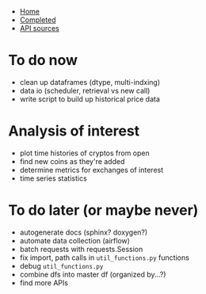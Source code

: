- [Home](../)
- [Completed](./completed)
- [API sources](./APIsources)

# To do now
- clean up dataframes (dtype, multi-indxing)
- data io (scheduler, retrieval vs new call)
- write script to build up historical price data

# Analysis of interest
- plot time histories of cryptos from open 
- find new coins as they're added
- determine metrics for exchanges of interest
- time series statistics

# To do later (or maybe never)
- autogenerate docs (sphinx? doxygen?)
- automate data collection (airflow)
- batch requests with requests.Session
- fix import, path calls in `util_functions.py` functions
- debug `util_functions.py`
- combine dfs into master df (organized by...?)
- find more APIs
